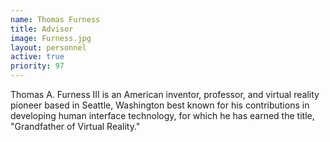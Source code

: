 ```yaml
---
name: Thomas Furness
title: Advisor
image: Furness.jpg
layout: personnel
active: true
priority: 97
---
```

Thomas A. Furness III is an American inventor, professor, and virtual reality pioneer based in Seattle, Washington best known for his contributions in developing human interface technology, for which he has earned the title, "Grandfather of Virtual Reality."

